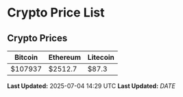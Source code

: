 # Crypto Price List

## Crypto Prices
| Bitcoin | Ethereum | Litecoin |
| ------- | -------- | -------- |
| $107937 | $2512.7 | $87.3 |
**Last Updated:** 2025-07-04 14:29 UTC
**Last Updated:** $DATE$
